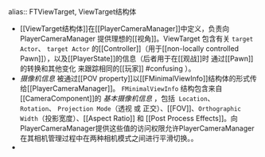 alias:: FTViewTarget, ViewTarget结构体

- [[ViewTarget结构体]]在[[PlayerCameraManager]]中定义，负责向 PlayerCameraManager 提供理想的[[视角]]。ViewTarget 包含有关 `target Actor`、 `target Actor` 的[[Controller]]（用于[[non-locally controlled Pawn]]），以及[[PlayerState]]的信息（后者用于在[[观战]]时 通过[[Pawn]]的转换和其他变化 来跟踪相同的[[玩家]] #confusing ）。
- *摄像机信息* 被通过[[POV property]]以[[FMinimalViewInfo]]结构体的形式传给[[PlayerCameraManager]]。
  `FMinimalViewInfo` 结构包含来自[[CameraComponent]]的 *基本摄像机信息* ，包括  `Location`、`Rotation`、 `Projection Mode`（透视 或 正交）、[[FOV]]、`Orthographic Width`（投影宽度）、[[Aspect Ratio]] 和 [[Post Process Effects]]。向PlayerCameraManager提供这些值的访问权限允许PlayerCameraManager在其相机管理过程中在两种相机模式之间进行平滑切换。。
-